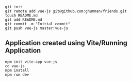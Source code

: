 ```
git init
git remote add vue-js git@github.com:ghumman/friends.git
touch README.md
git add README.md
git commit -m "Initial commit"
git push vue-js master:vue-js
```

## Application created using Vite/Running Application
```
npm init vite-app vue-js
cd vue-js
npm install
npm run dev
```
